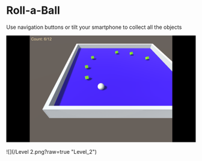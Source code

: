 # Roll-a-Ball
Use navigation buttons or tilt your smartphone to collect all the objects

![](/Level_1.png?raw=true "Level_1")

![](/Level 2.png?raw=true "Level_2")
